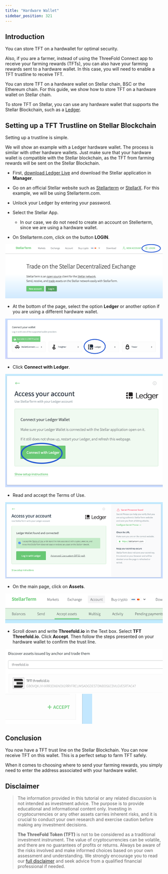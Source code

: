 ```yaml
---
title: "Hardware Wallet"
sidebar_position: 321
---
```







## Introduction

You can store TFT on a hardwallet for optimal security.

Also, if you are a farmer, instead of using the ThreeFold Connect app to receive your farming rewards (TFTs), you can also have your farming rewards sent to a hardware wallet. In this case, you will need to enable a TFT trustline to receive TFT. 

You can store TFT on a hardware wallet on Stellar chain, BSC or the Ethereum chain. For this guide, we show how to store TFT on a hardware wallet on Stellar chain.

To store TFT on Stellar, you can use any hardware wallet that supports the Stellar Blockchain, such as a [Ledger](https://www.ledger.com/).

## Setting up a TFT Trustline on Stellar Blockchain

Setting up a trustline is simple.

We will show an example with a Ledger hardware wallet. The process is similar with other hardware wallets. Just make sure that your hardware wallet is compatible with the Stellar blockchain, as the TFT from farming rewards will be sent on the Stellar Blockchain.

* First, [download Ledger Live](https://www.ledger.com/ledger-live/download) and download the Stellar application in **Manager**.
* Go on an official Stellar website such as [Stellarterm](https://stellarterm.com/) or [StellarX](https://www.stellarx.com/). For this example, we will be using Stellarterm.com.

* Unlock your Ledger by entering your password.

* Select the Stellar App.
  * In our case, we do not need to create an account on Stellerterm, since we are using a hardware wallet.

* On Stellarterm.com, click on the button **LOGIN**.

![](./img/farming_wallet_7.png)


* At the bottom of the page, select the option **Ledger** or another option if you are using a different hardware wallet.

![](./img/farming_wallet_8.png)

* Click **Connect with Ledger**.

![](./img/farming_wallet_9.png)


* Read and accept the Terms of Use.

![](./img/farming_wallet_10.png)


* On the main page, click on **Assets**.

![](./img/farming_wallet_11.png)

* Scroll down and write **Threefold.io** in the Text box. Select **TFT Threefold.io**. Click **Accept**. Then follow the steps presented on your hardware wallet to confirm the trust line.

![](./img/farming_wallet_12.png)
![](./img/farming_wallet_13.png)

## Conclusion

You now have a TFT trust line on the Stellar Blockchain. You can now receive TFT on this wallet. This is a perfect setup to farm TFT safely.

When it comes to choosing where to send your farming rewards, you simply need to enter the address associated with your hardware wallet.

## Disclaimer

> The information provided in this tutorial or any related discussion is not intended as investment advice. The purpose is to provide educational and informational content only. Investing in cryptocurrencies or any other assets carries inherent risks, and it is crucial to conduct your own research and exercise caution before making any investment decisions. 
> 
> **The ThreeFold Token (TFT)** is not to be considered as a traditional investment instrument. The value of cryptocurrencies can be volatile, and there are no guarantees of profits or returns. Always be aware of the risks involved and make informed choices based on your own assessment and understanding. We strongly encourage you to read our [full disclaimer](../../../knowledge_base/legal/disclaimer.md) and seek advice from a qualified financial professional if needed.
